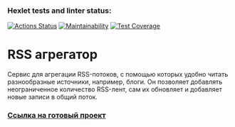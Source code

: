 ### Hexlet tests and linter status:
[![Actions Status](https://github.com/bogdan-ho/frontend-project-lvl3/workflows/hexlet-check/badge.svg)](https://github.com/bogdan-ho/frontend-project-lvl3/actions)
[![Maintainability](https://api.codeclimate.com/v1/badges/9800ba657efd8b3b15b3/maintainability)](https://codeclimate.com/github/bogdan-ho/frontend-project-lvl3/maintainability)
[![Test Coverage](https://api.codeclimate.com/v1/badges/9800ba657efd8b3b15b3/test_coverage)](https://codeclimate.com/github/bogdan-ho/frontend-project-lvl3/test_coverage)

# RSS агрегатор
Cервис для агрегации RSS-потоков, с помощью которых удобно читать разнообразные источники, например, блоги. Он позволяет добавлять неограниченное количество RSS-лент, сам их обновляет и добавляет новые записи в общий поток.

### [Ссылка на готовый проект](https://frontend-project-lvl3-one-murex.vercel.app/)



